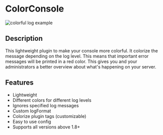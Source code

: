 # ColorConsole

![colorful log example](http://i.imgur.com/lLFebZV.png)

## Description

This lightweight plugin to make your console more colorful. It colorize the message depending on the log level. This means that important error messages will be printed in a red color. This gives you and your administrators a better overview about what's happening on your server.

## Features

* Lightweight
* Different colors for different log levels
* Ignores specified log messages
* Custom logFormat
* Colorize plugin tags (customizable)
* Easy to use config
* Supports all versions above 1.8+
